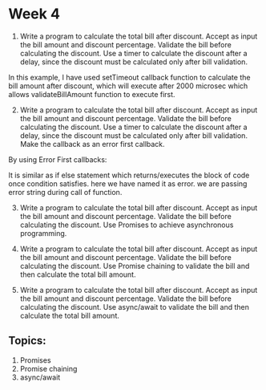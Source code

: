 # Week 4

1. Write a program to calculate the total bill after discount. Accept as input the bill amount and discount percentage. Validate the bill before calculating the discount. Use a timer to calculate the discount after a delay, since the discount must be calculated only after bill validation.

In this example, I have used setTimeout callback function to calculate the bill amount after discount, which will execute after 2000 microsec which allows validateBillAmount function to execute first.


2. Write a program to calculate the total bill after discount. Accept as input the bill amount and discount percentage. Validate the bill before calculating the discount.
Use a timer to calculate the discount after a delay, since the discount must be calculated only after bill validation. Make the callback as an error first callback.

By using Error First callbacks:

It is similar as if else statement which returns/executes the block of code once condition satisfies. here we have named it as error.
 we are passing error string during call of function.

3. Write a program to calculate the total bill after discount. Accept as input the bill amount and discount percentage. Validate the bill before calculating the discount.
Use Promises to achieve asynchronous programming.

4. Write a program to calculate the total bill after discount. Accept as input the bill amount and discount percentage. Validate the bill before calculating the discount. Use Promise chaining to validate the bill and then calculate the total bill amount.

5. Write a program to calculate the total bill after discount. Accept as input the bill amount and discount percentage. Validate the bill before calculating the discount. Use async/await to validate the bill and then calculate the total bill amount.


## Topics:

1. Promises
2. Promise chaining
3. async/await